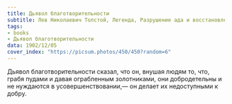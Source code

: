 ```yaml
---
title: Дьявол благотворительности
subtitle: Лев Николаевич Толстой, Легенда, Разрушение ада и восстановление его
tags:
- books
- Дьявол благотворительности
data: 1902/12/05
cover_index: "https://picsum.photos/450/450?random=6"
---
```





Дьявол благотворительности сказал, что он, внушая людям то, что, грабя пудами и давая ограбленным золотниками, они добродетельны и не нуждаются в усовершенствовании,— он делает их недоступными к добру.
